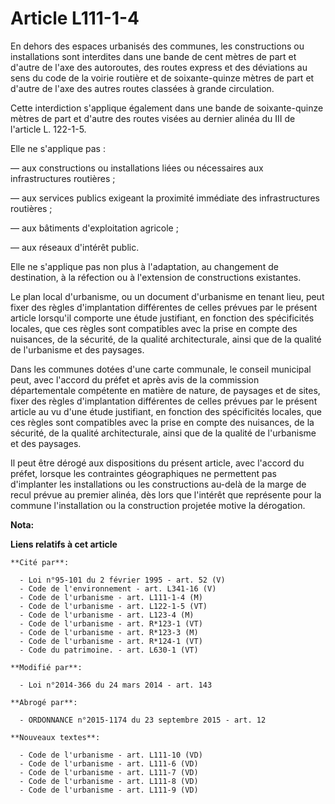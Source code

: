 # Article L111-1-4

En dehors des espaces urbanisés des communes, les constructions ou installations sont interdites dans une bande de cent
mètres de part et d'autre de l'axe des autoroutes, des routes express et des déviations au sens du code de la voirie routière
et de soixante-quinze mètres de part et d'autre de l'axe des autres routes classées à grande circulation. 

Cette interdiction s'applique également dans une bande de soixante-quinze mètres de part et d'autre des routes visées au
dernier alinéa du III de l'article L. 122-1-5. 

Elle ne s'applique pas :

― aux constructions ou installations liées ou nécessaires aux infrastructures routières ;

― aux services publics exigeant la proximité immédiate des infrastructures routières ;

― aux bâtiments d'exploitation agricole ;

― aux réseaux d'intérêt public. 

Elle ne s'applique pas non plus à l'adaptation, au changement de destination, à la réfection ou à l'extension de
constructions existantes. 

Le plan local d'urbanisme, ou un document d'urbanisme en tenant lieu, peut fixer des règles d'implantation différentes de
celles prévues par le présent article lorsqu'il comporte une étude justifiant, en fonction des spécificités locales, que ces
règles sont compatibles avec la prise en compte des nuisances, de la sécurité, de la qualité architecturale, ainsi que de la
qualité de l'urbanisme et des paysages. 

Dans les communes dotées d'une carte communale, le conseil municipal peut, avec l'accord du préfet et après avis de la
commission départementale compétente en matière de nature, de paysages et de sites, fixer des règles d'implantation
différentes de celles prévues par le présent article au vu d'une étude justifiant, en fonction des spécificités locales, que
ces règles sont compatibles avec la prise en compte des nuisances, de la sécurité, de la qualité architecturale, ainsi que de
la qualité de l'urbanisme et des paysages. 

Il peut être dérogé aux dispositions du présent article, avec l'accord du préfet, lorsque les contraintes géographiques ne
permettent pas d'implanter les installations ou les constructions au-delà de la marge de recul prévue au premier alinéa, dès
lors que l'intérêt que représente pour la commune l'installation ou la construction projetée motive la dérogation.

**Nota:**



**Liens relatifs à cet article**

	**Cité par**:

	  - Loi n°95-101 du 2 février 1995 - art. 52 (V)
	  - Code de l'environnement - art. L341-16 (V)
	  - Code de l'urbanisme - art. L111-1-4 (M)
	  - Code de l'urbanisme - art. L122-1-5 (VT)
	  - Code de l'urbanisme - art. L123-4 (M)
	  - Code de l'urbanisme - art. R*123-1 (VT)
	  - Code de l'urbanisme - art. R*123-3 (M)
	  - Code de l'urbanisme - art. R*124-1 (VT)
	  - Code du patrimoine. - art. L630-1 (VT)

	**Modifié par**:

	  - Loi n°2014-366 du 24 mars 2014 - art. 143

	**Abrogé par**:

	  - ORDONNANCE n°2015-1174 du 23 septembre 2015 - art. 12

	**Nouveaux textes**:

	  - Code de l'urbanisme - art. L111-10 (VD)
	  - Code de l'urbanisme - art. L111-6 (VD)
	  - Code de l'urbanisme - art. L111-7 (VD)
	  - Code de l'urbanisme - art. L111-8 (VD)
	  - Code de l'urbanisme - art. L111-9 (VD)
